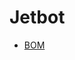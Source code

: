 # Jetbot

- [BOM](https://docs.google.com/spreadsheets/d/13QQp9PkY7GyTP4K-hNNyAqaLn5t60bXjJJLMgAk59RY/edit?usp=sharing)
